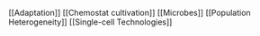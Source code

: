 [[Adaptation]]
[[Chemostat cultivation]]
[[Microbes]]
[[Population Heterogeneity]]
[[Single-cell Technologies]]
